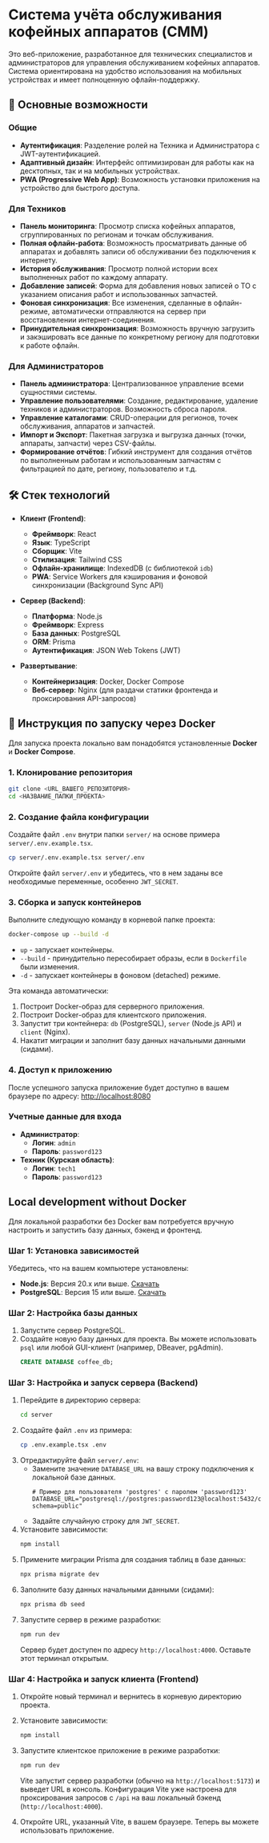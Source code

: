 # Система учёта обслуживания кофейных аппаратов (CMM)

Это веб-приложение, разработанное для технических специалистов и администраторов для управления обслуживанием кофейных аппаратов. Система ориентирована на удобство использования на мобильных устройствах и имеет полноценную офлайн-поддержку.

## 🚀 Основные возможности

### Общие
- **Аутентификация**: Разделение ролей на Техника и Администратора с JWT-аутентификацией.
- **Адаптивный дизайн**: Интерфейс оптимизирован для работы как на десктопных, так и на мобильных устройствах.
- **PWA (Progressive Web App)**: Возможность установки приложения на устройство для быстрого доступа.

### Для Техников
- **Панель мониторинга**: Просмотр списка кофейных аппаратов, сгруппированных по регионам и точкам обслуживания.
- **Полная офлайн-работа**: Возможность просматривать данные об аппаратах и добавлять записи об обслуживании без подключения к интернету.
- **История обслуживания**: Просмотр полной истории всех выполненных работ по каждому аппарату.
- **Добавление записей**: Форма для добавления новых записей о ТО с указанием описания работ и использованных запчастей.
- **Фоновая синхронизация**: Все изменения, сделанные в офлайн-режиме, автоматически отправляются на сервер при восстановлении интернет-соединения.
- **Принудительная синхронизация**: Возможность вручную загрузить и закэшировать все данные по конкретному региону для подготовки к работе офлайн.

### Для Администраторов
- **Панель администратора**: Централизованное управление всеми сущностями системы.
- **Управление пользователями**: Создание, редактирование, удаление техников и администраторов. Возможность сброса пароля.
- **Управление каталогами**: CRUD-операции для регионов, точек обслуживания, аппаратов и запчастей.
- **Импорт и Экспорт**: Пакетная загрузка и выгрузка данных (точки, аппараты, запчасти) через CSV-файлы.
- **Формирование отчётов**: Гибкий инструмент для создания отчётов по выполненным работам и использованным запчастям с фильтрацией по дате, региону, пользователю и т.д.

## 🛠️ Стек технологий

- **Клиент (Frontend)**:
  - **Фреймворк**: React
  - **Язык**: TypeScript
  - **Сборщик**: Vite
  - **Стилизация**: Tailwind CSS
  - **Офлайн-хранилище**: IndexedDB (с библиотекой `idb`)
  - **PWA**: Service Workers для кэширования и фоновой синхронизации (Background Sync API)

- **Сервер (Backend)**:
  - **Платформа**: Node.js
  - **Фреймворк**: Express
  - **База данных**: PostgreSQL
  - **ORM**: Prisma
  - **Аутентификация**: JSON Web Tokens (JWT)

- **Развертывание**:
  - **Контейнеризация**: Docker, Docker Compose
  - **Веб-сервер**: Nginx (для раздачи статики фронтенда и проксирования API-запросов)

## 🏁 Инструкция по запуску через Docker

Для запуска проекта локально вам понадобятся установленные **Docker** и **Docker Compose**.

### 1. Клонирование репозитория
```bash
git clone <URL_ВАШЕГО_РЕПОЗИТОРИЯ>
cd <НАЗВАНИЕ_ПАПКИ_ПРОЕКТА>
```

### 2. Создание файла конфигурации
Создайте файл `.env` внутри папки `server/` на основе примера `server/.env.example.tsx`.
```bash
cp server/.env.example.tsx server/.env
```
Откройте файл `server/.env` и убедитесь, что в нем заданы все необходимые переменные, особенно `JWT_SECRET`.

### 3. Сборка и запуск контейнеров
Выполните следующую команду в корневой папке проекта:
```bash
docker-compose up --build -d
```
- `up` - запускает контейнеры.
- `--build` - принудительно пересобирает образы, если в `Dockerfile` были изменения.
- `-d` - запускает контейнеры в фоновом (detached) режиме.

Эта команда автоматически:
1. Построит Docker-образ для серверного приложения.
2. Построит Docker-образ для клиентского приложения.
3. Запустит три контейнера: `db` (PostgreSQL), `server` (Node.js API) и `client` (Nginx).
4. Накатит миграции и заполнит базу данных начальными данными (сидами).

### 4. Доступ к приложению
После успешного запуска приложение будет доступно в вашем браузере по адресу:
[http://localhost:8080](http://localhost:8080)

### Учетные данные для входа
- **Администратор**:
  - **Логин**: `admin`
  - **Пароль**: `password123`
- **Техник (Курская область)**:
  - **Логин**: `tech1`
  - **Пароль**: `password123`

##  Local development without Docker

Для локальной разработки без Docker вам потребуется вручную настроить и запустить базу данных, бэкенд и фронтенд.

### Шаг 1: Установка зависимостей
Убедитесь, что на вашем компьютере установлены:
- **Node.js**: Версия 20.x или выше. [Скачать](https://nodejs.org/)
- **PostgreSQL**: Версия 15 или выше. [Скачать](https://www.postgresql.org/download/)

### Шаг 2: Настройка базы данных
1.  Запустите сервер PostgreSQL.
2.  Создайте новую базу данных для проекта. Вы можете использовать `psql` или любой GUI-клиент (например, DBeaver, pgAdmin).
    ```sql
    CREATE DATABASE coffee_db;
    ```

### Шаг 3: Настройка и запуск сервера (Backend)
1.  Перейдите в директорию сервера:
    ```bash
    cd server
    ```
2.  Создайте файл `.env` из примера:
    ```bash
    cp .env.example.tsx .env
    ```
3.  Отредактируйте файл `server/.env`:
    -   Замените значение `DATABASE_URL` на вашу строку подключения к локальной базе данных.
        ```
        # Пример для пользователя 'postgres' с паролем 'password123'
        DATABASE_URL="postgresql://postgres:password123@localhost:5432/coffee_db?schema=public"
        ```
    -   Задайте случайную строку для `JWT_SECRET`.
4.  Установите зависимости:
    ```bash
    npm install
    ```
5.  Примените миграции Prisma для создания таблиц в базе данных:
    ```bash
    npx prisma migrate dev
    ```
6.  Заполните базу данных начальными данными (сидами):
    ```bash
    npx prisma db seed
    ```
7.  Запустите сервер в режиме разработки:
    ```bash
    npm run dev
    ```
    Сервер будет доступен по адресу `http://localhost:4000`. Оставьте этот терминал открытым.

### Шаг 4: Настройка и запуск клиента (Frontend)
1.  Откройте новый терминал и вернитесь в корневую директорию проекта.
2.  Установите зависимости:
    ```bash
    npm install
    ```
3.  Запустите клиентское приложение в режиме разработки:
    ```bash
    npm run dev
    ```
    Vite запустит сервер разработки (обычно на `http://localhost:5173`) и выведет URL в консоль. Конфигурация Vite уже настроена для проксирования запросов с `/api` на ваш локальный бэкенд (`http://localhost:4000`).

4.  Откройте URL, указанный Vite, в вашем браузере. Теперь вы можете использовать приложение.
